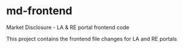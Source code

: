 # md-frontend
Market Disclosure - LA &amp; RE portal frontend code

This project contains the frontend file changes for LA and RE portals